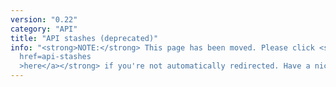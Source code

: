 ```yaml
---
version: "0.22"
category: "API"
title: "API stashes (deprecated)"
info: "<strong>NOTE:</strong> This page has been moved. Please click <strong><a
  href=api-stashes
  >here</a></strong> if you're not automatically redirected. Have a nice day!"
---
```


<meta http-equiv="refresh" content="1;url=api-stashes">
